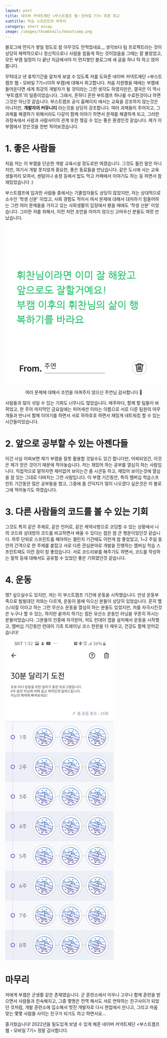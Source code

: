 ```yaml
---
layout: post
title: 네이버 커넥트재단 <부스트캠프 웹・모바일 7기> 최종 회고
subtitle: 학습 스프린트의 마무리
category: short essay
image: /images/thumbnails/boostcamp.png
---
```


블로그에 먼지가 쌓일 정도로 참 아무것도 안적었네요.,, 생각보다 팀 프로젝트라는 것이 상당히 체력적으로나 정신적으로나 사람을 힘들게 하는 것이었음을 그때는 잘 몰랐었고, 모든 부캠 일정이 다 끝난 지금에서야 이 먼지쌓인 블로그에 새 글을 하나 턱 하고 얹어봅니다.

무턱대고 낸 휴학기간을 알차게 보낼 수 있도록 저를 도와준 네이버 커넥트재단 <부스트캠프 웹・모바일 7기>(이하 부캠)에 대해서 회고합니다. 처음 지원했을 때에는 부캠에 들어온다면 세계 최강의 개발자가 될 것이라는 그런 생각도 하였지만은, 결국은 이 역시 '부트캠프'의 일종이었습니다. 그래서, 흔하디 흔한 부트캠프 하나를 수료한것이냐 하면 그것은 아닌것 같습니다. 부스트캠프 공식 홈페이지 에서는 교육을 강조하지 않는것은 아니지만, **개발자의 커뮤니티** 라는것을 상당히 강조합니다. 여러 과제들이 주어지고, 그 과제를 해결하기 위해서라도 다같이 함께 이야기 하면서 문제를 해결하게 되고, 그러한 과정속에서 사람과 사람사이의 관계 또한 챙길 수 있는 좋은 환경인것 같습니다. 제가 이 부캠에서 얻은것을 한번 적어보겠습니다.

# 1. 좋은 사람들

처음 저는 이 부캠을 단순한 개발 교육시설 정도로만 여겼습니다. 그것도 틀린 말은 아니지만, 여기서 개발 못지않게 중요한, 좋은 동료들을 만났습니다. 같은 도시에 사는 교육생들끼리 모여서, 센텀이나 송정 등에서 밥도 먹고 카페에서 이야기도 하는 등 하면서 참 재밌었습니다 :)

부스트캠프에 입과한 사람들 중에서는 기졸업자들도 상당히 많았지만, 저는 상대적으로 소수인 '학생 신분' 이었고, 사회 경험도 적어서 여서 문제에 대해서 대처하기 힘들어하는 그런 여러 문제들을 가지고 있는 사회생활의 입장에서 봤을 때에도 '학생 신분' 이었습니다. 그러한 저를 위해서, 이런 저런 조언을 아끼지 않으신 고마우신 분들도 여럿 만났습니다.

![thx jay](/images/personal/jayBoostcamp.jpg)

<div style="display:flex; justify-content:center">여러 문제에 대해서 조언을 아껴주지 않으신 주연님 감사합니다 🙇</div>

사람들과 많이 섞일 수 있는 기회도 너무나도 많았습니다. 매주마다, 함께 할 팀들이 바뀌었고, 한 주의 마지막인 금요일에는 피어세션 이라는 이름으로 서로 다른 팀원의 아무개들과 만나서 함께 이야기를 하면서 서로 하하호호 하면서 재밌게 네트워킹 할 수 있는 시간들이었습니다.

# 2. 앞으로 공부할 수 있는 아젠다들

이건 사실 어찌보면 제가 부캠을 잘못 활용할 것일수도 있긴 합니다만, 어찌되었건, 이것은 제가 얻은 것이기 때문에 적어놓습니다. 저는 재밌어 하는 공부를 열심히 하는 사람입니다. 직접적으로 말하자면 재미없어 보이는건 좀 시큰둥 하고, 재밌어 보이는것에 열심을 참 있는 그대로 다바치는 그런 사람입니다. 이 부캠 기간동안, 특히 멤버십 학습스프린트 기간동안 많은 공부들을 했고, 그중에 좀 건덕지가 많이 나오겠다 싶은것은 이 블로그에 적어놓기도 하였습니다.

# 3. 다른 사람들의 코드를 볼 수 있는 기회

그것도 특히 같은 주제로, 같은 언어로, 같은 제약사항으로 코딩할 수 있는 상황에서 나의 코드와 상대방의 코드를 비교하면서 배울 수 있다는 점은 참 큰 행운이었던것 같습니다. 하루 단위로 스프린트를 해야하는 챌린지 기간때도 이런게 참 좋았었고, 1~2 주일 동안의 간격으로 한 주제를 붙잡고 서로 다른 관심분야로 개발을 진행하는 멤버십 학습 스프린트때도 이런 점이 참 좋았습니다. 서로 코드리뷰를 해주기도 하면서, 코드를 작성하는 철학 등에 대해서도 공유할 수 있었던 좋은 기회였던것 같습니다.

# 4. 운동

엥? 싶으실수도 있지만, 저는 이 부스트캠프 기간에 운동을 시작했습니다. 만성 운동부족으로 빌빌대던 저와는 다르게, 운동이 몸에 익으신 분들이 상당히 있었습니다. 흔히 헬스/쇠질 이라고 하는 그런 무산소 운동을 열심히 하는 분들도 있었지만, 저를 자극시킨것은 누구나 할 수 있는, 하지만 끝까지 하기는 힘든 유산소 운동인 러닝을 꾸준히 하시는 분들이었습니다. 그분들의 인증에 자극받아, 저도 런데이 앱을 설치해서 운동을 시작했고, 멤버십 기간동안 런데이 기초 트레이닝 코스 한판을 다 채우고, 건강도 함께 얻어갔습니다!

![오런완](/images/personal/runday.jpg)

# 마무리

저에게 부캠은 군생활 같은 존재였습니다. 군 훈련소에서 미우나 고우나 함께 훈련을 받으면서 사람들과 친숙해지고, 그중 몇명은 전역 해서도 서로 연락하는 친구사이가 되었던 것처럼, 개발 훈련소에 입소해서 멋진 개발자로 다시 현업에서 만나고, 그리고 마음 맞는 몇몇 사람들 사이는 친구가 되기도 하고 하면서요...

즐거웠습니다! 2022년을 밀도있게 보낼 수 있게 해준 네이버 커넥트재단 <부스트캠프 웹・모바일 7기> 정말 감사합니다.
